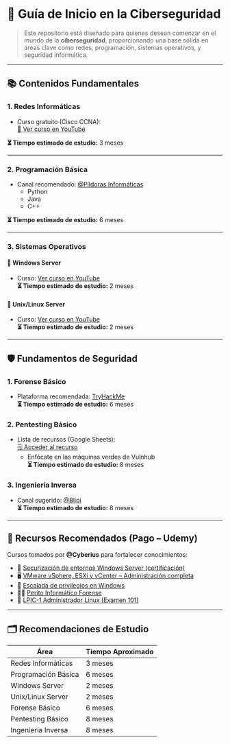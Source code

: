 # 🚀 Guía de Inicio en la Ciberseguridad

> Este repositorio está diseñado para quienes desean comenzar en el mundo de la **ciberseguridad**, proporcionando una base sólida en áreas clave como redes, programación, sistemas operativos, y seguridad informática.

---

## 📚 Contenidos Fundamentales

### 1. Redes Informáticas

- Curso gratuito (Cisco CCNA):  
  [🔗 Ver curso en YouTube](https://www.youtube.com/results?search_query=curso+cisco+cnna)

**⏳ Tiempo estimado de estudio:** 3 meses

---

### 2. Programación Básica

- Canal recomendado: [@Píldoras Informáticas](https://www.youtube.com/@pildorasinformaticas/playlists)
  - Python  
  - Java  
  - C++

**⏳ Tiempo estimado de estudio:** 6 meses

---

### 3. Sistemas Operativos

#### 🔹 Windows Server  
- Curso: [Ver curso en YouTube](https://www.youtube.com/results?search_query=curso+Windows+Server)  
**⏳ Tiempo estimado de estudio:** 2 meses

#### 🔹 Unix/Linux Server  
- Curso: [Ver curso en YouTube](https://www.youtube.com/results?search_query=curso+unix+server)  
**⏳ Tiempo estimado de estudio:** 2 meses

---

## 🛡️ Fundamentos de Seguridad

### 1. Forense Básico  
- Plataforma recomendada: [TryHackMe](https://tryhackme.com/)  
**⏳ Tiempo estimado de estudio:** 6 meses

### 2. Pentesting Básico  
- Lista de recursos (Google Sheets):  
  [🗒️ Acceder al recurso](https://docs.google.com/spreadsheets/d/1dwSMIAPIam0PuRBkCiDI88pU3yzrqqHkDtBngUHNCw8/edit#gid=273133724)  
  - Enfócate en las máquinas verdes de Vulnhub  
**⏳ Tiempo estimado de estudio:** 8 meses

### 3. Ingeniería Inversa  
- Canal sugerido: [@Blipi](https://www.youtube.com/@Blipi/playlists)  
**⏳ Tiempo estimado de estudio:** 8 meses

---

## 🧠 Recursos Recomendados (Pago – Udemy)

Cursos tomados por **@Cyberius** para fortalecer conocimientos:

- 🔐 [Securización de entornos Windows Server (certificación)](https://www.udemy.com/course/securizacion-de-entornos-windows-server-certificacion)
- 🖥️ [VMware vSphere, ESXi y vCenter – Administración completa](https://www.udemy.com/course/complete-vmware-vsphere-esxi-and-vcenter-administration)
- 🪪 [Escalada de privilegios en Windows](https://www.udemy.com/course/windows-privilege-escalation)
- 🕵️‍♂️ [Perito Informático Forense](https://www.udemy.com/course/perito-informatico-forense)
- 🐧 [LPIC-1 Administrador Linux (Examen 101)](https://www.udemy.com/course/certificacion-lpic1-administrador-linux-examen-101)

---

## 🗂️ Recomendaciones de Estudio

| Área                      | Tiempo Aproximado |
|--------------------------|-------------------|
| Redes Informáticas       | 3 meses           |
| Programación Básica      | 6 meses           |
| Windows Server           | 2 meses           |
| Unix/Linux Server        | 2 meses           |
| Forense Básico           | 6 meses           |
| Pentesting Básico        | 8 meses           |
| Ingeniería Inversa       | 8 meses           |


